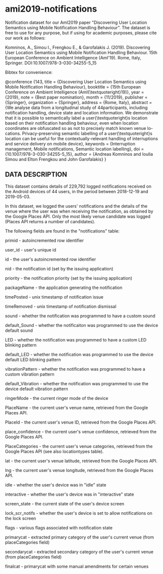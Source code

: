 # ami2019-notifications
Notification dataset for our AmI2019 paper "Discovering User Location Semantics using Mobile Notification Handling Behaviour". The dataset is free to use for any purpose, but if using for academic purposes, please cite our work as follows:

Komninos, A., Simou I., Frengkou E., & Garofalakis J. (2019).  Discovering User Location Semantics using Mobile Notification Handling Behaviour. 15th European Conference on Ambient Intelligence (AmI'19). Rome, Italy, Springer. DOI:10.1007/978-3-030-34255-5_15

Bibtex for convenience:

@conference {143,
	title = {Discovering User Location Semantics using Mobile Notification Handling Behaviour},
	booktitle = {15th European Conference on Ambient Intelligence (AmI{\textquoteright}19)},
	year = {2019},
	note = {Best paper nomination},
	month = {11/2019},
	publisher = {Springer},
	organization = {Springer},
	address = {Rome, Italy},
	abstract = {We analyse data from a longitudinal study of 44participants, including notification handling, device state and location information. We demonstrate that it is possible to semantically label a user{\textquoteright}s location based on their notification handling behaviour, even when location coordinates are obfuscated so as not to precisely match known venue lo- cations. Privacy-preserving semantic labelling of a user{\textquoteright}s location can be useful for the contextually-relevant handling of interruptions and service delivery on mobile device},
	keywords = {Interruption management, Mobile notifications, Semantic location labelling},
	doi = {10.1007/978-3-030-34255-5_15},
	author = {Andreas Komninos and Ioulia Simou and Elton Frengkou and John Garofalakis}
}


DATA DESCRIPTION
----------------

This dataset contains details of 229,792 logged notifications received on the Android devices of 44 users, in the period between 2018-12-19 and 2019-05-03.

In this dataset, we logged the users' notifications and the details of the venue where the user was when receiving the notification, as obtained by the Google Places API. Only the most likely venue candidate was logged (Places API returns a number of candidates).

The following fields are found in the "notifications" table:


primid - autoincremented row identifier


user_id - user's unique id


id - the user's autoincremented row identifier


nid - the notification id (set by the issuing application)


priority - the notification priority (set by the issuing application)


packageName - the application generating the notification


timePosted - unix timestamp of notification issue


timeRemoved - unix timestamp of notification dismissal


sound - whether the notification was programmed to have a custom sound


default_Sound - whether the notificaiton was programmed to use the device default sound


LED - whether the notification was programmed to have a custom LED blinking pattern


default_LED - whether the notification was programmed to use the device default LED blinking pattern


vibrationPattern - whether the notification was programmed to have a custom vibration pattern


default_Vibration - whether the notification was programmed to use the device default vibration pattern


ringerMode - the current ringer mode of the device


PlaceName - the current user's venue name, retrieved from the Google Places API.


PlaceId - the current user's venue ID, retrieved from the Google Places API.


place_confidence - the current user's venue confidence, retrieved from the Google Places API.


PlaceCategories - the current user's venue categories, retrieved from the Google Places API (see also locationtypes table).


lat - the current user's venue latitude, retrieved from the Google Places API.


lng - the current user's venue longitude, retrieved from the Google Places API.


idle - whether the user's device was in "idle" state


interactive - whether the user's device was in "interactive" state


screen_state - the current state of the user's device screen


lock_scr_notifs - whether the user's device is set to allow notifications on the lock screen


flags - various flags associated with notification state


primarycat - extracted primary category of the user's current venue (from placeCategories field)


secondarycat - extracted secondary category of the user's current venue (from placeCategories field)


finalcat - primarycat with some manual amendments for certain venues

